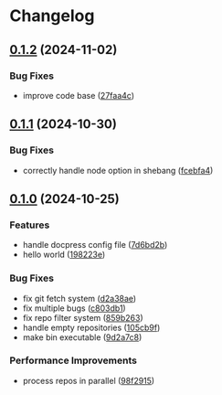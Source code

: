 # Changelog

## [0.1.2](https://github.com/this-is-tobi/docpress/compare/v0.1.1...v0.1.2) (2024-11-02)


### Bug Fixes

* improve code base ([27faa4c](https://github.com/this-is-tobi/docpress/commit/27faa4c8817d7c98d6ccb7309d93f69a7973f3c9))

## [0.1.1](https://github.com/this-is-tobi/docpress/compare/v0.1.0...v0.1.1) (2024-10-30)


### Bug Fixes

* correctly handle node option in shebang ([fcebfa4](https://github.com/this-is-tobi/docpress/commit/fcebfa47744d3132c0ab406f839b81be68057246))

## [0.1.0](https://github.com/this-is-tobi/docpress/compare/v0.0.1...v0.1.0) (2024-10-25)


### Features

* handle docpress config file ([7d6bd2b](https://github.com/this-is-tobi/docpress/commit/7d6bd2b5981bfbf006ccc561271ce3f81898c55a))
* hello world ([198223e](https://github.com/this-is-tobi/docpress/commit/198223e436ed4d0a6982b38fbdc416850885980f))


### Bug Fixes

* fix git fetch system ([d2a38ae](https://github.com/this-is-tobi/docpress/commit/d2a38ae4b74d5064d5c408528e1378ef2417562f))
* fix multiple bugs ([c803db1](https://github.com/this-is-tobi/docpress/commit/c803db11dc455f2c1ae42406a99cc62b3231b820))
* fix repo filter system ([859b263](https://github.com/this-is-tobi/docpress/commit/859b263ab679512337a96b7e02d5a0acdeae357b))
* handle empty repositories ([105cb9f](https://github.com/this-is-tobi/docpress/commit/105cb9f1b2138c1b01bacba5b33e8050bf4469d0))
* make bin executable ([9d2a7c8](https://github.com/this-is-tobi/docpress/commit/9d2a7c84eab5683bc6d7f4781f590b3f068a309d))


### Performance Improvements

* process repos in parallel ([98f2915](https://github.com/this-is-tobi/docpress/commit/98f29155815d3771985f7d865134b1afafb663bf))
